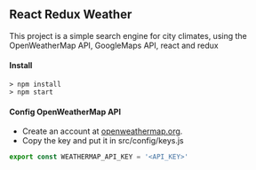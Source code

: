 ## React Redux Weather

This project is a simple search engine for city climates, using the OpenWeatherMap API, GoogleMaps API, react and redux

#### Install

```
> npm install
> npm start
```

#### Config OpenWeatherMap API
* Create an account at [openweathermap.org](https://home.openweathermap.org/users/sign_up).
* Copy the key and put it in src/config/keys.js

```js
export const WEATHERMAP_API_KEY = '<API_KEY>'
```